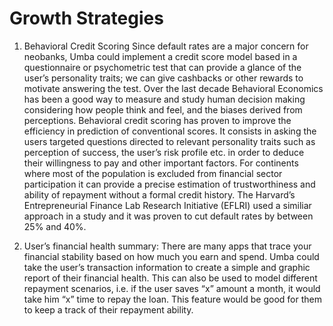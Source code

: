 # Growth Strategies
1.	Behavioral Credit Scoring 
Since default rates are a major concern for neobanks, Umba could implement a credit score model based in a questionnaire or psychometric test that can provide a glance of the user’s personality traits; we can give cashbacks or other rewards to motivate answering the test. 
Over the last decade Behavioral Economics has been a good way to measure and study human decision making considering how people think and feel, and the biases derived from perceptions. 
Behavioral credit scoring has proven to improve the efficiency in prediction of conventional scores. It consists in asking the users targeted questions directed to relevant personality  traits such as perception of success, the user’s risk profile etc.  in order to deduce their willingness to pay and other important factors. For continents where most of the population is excluded from financial sector participation it can provide a precise estimation of trustworthiness and ability of repayment without a formal credit history. The Harvard’s Entrepreneurial Finance Lab Research Initiative (EFLRI) used a similiar approach in a study and it was proven to cut default rates by between 25% and 40%.

2.	User’s financial health summary:
There are many apps that trace your financial stability based on how much you earn and spend. Umba could take the user’s transaction information to create a simple and graphic report of their financial health. This can also be used to model different repayment scenarios, i.e. if the user saves “x” amount a month, it would take him “x” time to repay the loan. This feature would be good for them to keep a track of their repayment ability.

